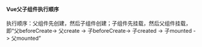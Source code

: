 #### Vue父子组件执行顺序

执行顺序：父组件先创建，然后子组件创建；子组件先挂载，然后父组件挂载，即“父beforeCreate-> 父create -> 子beforeCreate-> 子created -> 子mounted -> 父mounted”

